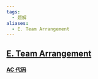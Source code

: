 ```yaml
---
tags:
  - 题解
aliases:
  - E. Team Arrangement
---
```

## [E. Team Arrangement](https://qoj.ac/contest/1780/problem/8936)



#### [AC 代码]()

```cpp

```
